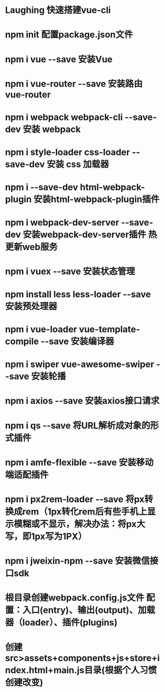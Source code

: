 # Laughing 快速搭建vue-cli
# npm init 配置package.json文件
# npm i vue --save 安装Vue
# npm i vue-router --save 安装路由 vue-router
# npm i webpack webpack-cli --save-dev 安装 webpack
# npm i style-loader css-loader --save-dev 安装 css 加载器
# npm i --save-dev html-webpack-plugin 安装html-webpack-plugin插件
# npm i webpack-dev-server --save-dev 安装webpack-dev-server插件 热更新web服务
# npm i vuex --save 安装状态管理
# npm install less less-loader --save 安装预处理器
# npm i vue-loader vue-template-compile --save 安装编译器
# npm i swiper vue-awesome-swiper --save 安装轮播
# npm i axios --save 安装axios接口请求
# npm i qs --save 将URL解析成对象的形式插件
# npm i amfe-flexible --save 安装移动端适配插件
# npm i px2rem-loader --save 将px转换成rem（1px转化rem后有些手机上显示模糊或不显示，解决办法：将px大写，即1px写为1PX）
# npm i jweixin-npm --save 安装微信接口sdk
# 根目录创建webpack.config.js文件 配置：入口(entry)、输出(output)、加载器（loader）、插件(plugins)
# 创建src>assets+components+js+store+index.html+main.js目录(根据个人习惯创建改变)